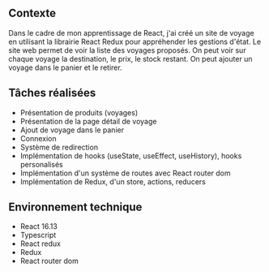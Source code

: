 ## Contexte
Dans le cadre de mon apprentissage de React, j'ai créé un site de voyage en utilisant la librairie React Redux pour appréhender les gestions d'état.
Le site web permet de voir la liste des voyages proposés. On peut voir sur chaque voyage la destination, le prix, le stock restant. On peut ajouter un voyage dans le panier et le retirer. 

## Tâches réalisées
  - Présentation de produits (voyages)
  - Présentation de la page détail de voyage
  - Ajout de voyage dans le panier
  - Connexion
  - Système de redirection
  - Implémentation de hooks (useState, useEffect, useHistory), hooks personalisés
  - Implémentation d'un système de routes avec React router dom
  - Implémentation de Redux, d'un store, actions, reducers

## Environnement technique
  - React 16.13
  - Typescript
  - React redux
  - Redux
  - React router dom

